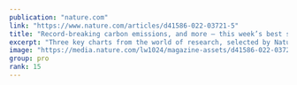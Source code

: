 ```yaml
---
publication: "nature.com"
link: "https://www.nature.com/articles/d41586-022-03721-5"
title: "Record-breaking carbon emissions, and more — this week’s best science graphics"
excerpt: "Three key charts from the world of research, selected by Nature editors."
image: "https://media.nature.com/lw1024/magazine-assets/d41586-022-03721-5/d41586-022-03721-5_23713704.jpg"
group: pro
rank: 15
---
```

